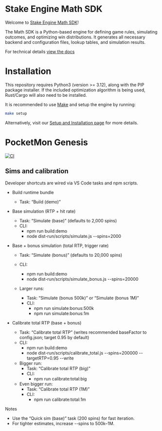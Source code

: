 # Stake Engine Math SDK

Welcome to [Stake Engine Math SDK](https://engine.stake.com/)!

The Math SDK is a Python-based engine for defining game rules, simulating outcomes, and optimizing win distributions. It generates all necessary backend and configuration files, lookup tables, and simulation results.
   

For technical details [view the docs](https://stakeengine.github.io/math-sdk/)


# Installation
 
This repository requires Python3 (version >= 3.12), along with the PIP package installer.
If the included optimization algorithm is being used, Rust/Cargo will also need to be installed.

It is recommended to use [Make](https://www.gnu.org/software/make/) and setup the engine by running:
```sh
make setup
```

Alternatively, visit our [Setup and Installation page](https://stakeengine.github.io/math-sdk/math_docs/general_overview/) for more details.

# PocketMon Genesis

[![CI](https://github.com/nikkieinthavong-del/math-sdk/actions/workflows/ci.yml/badge.svg)](https://github.com/nikkieinthavong-del/math-sdk/actions)

## Sims and calibration

Developer shortcuts are wired via VS Code tasks and npm scripts.

- Build runtime bundle
  - Task: “Build (demo)”

- Base simulation (RTP + hit rate)
  - Task: “Simulate (base)” (defaults to 2,000 spins)
  - CLI:
    - npm run build:demo
    - node dist-run/scripts/simulate.js --spins=2000

- Base + bonus simulation (total RTP, trigger rate)
  - Task: “Simulate (bonus)” (defaults to 20,000 spins)
  - CLI:
    - npm run build:demo
    - node dist-run/scripts/simulate_bonus.js --spins=20000

  - Larger runs:
    - Task: “Simulate (bonus 500k)” or “Simulate (bonus 1M)”
    - CLI:
      - npm run simulate:bonus:500k
      - npm run simulate:bonus:1m

- Calibrate total RTP (base + bonus)
  - Task: “Calibrate total RTP” (writes recommended baseFactor to config.json; target 0.95 by default)
  - CLI:
    - npm run build:demo
    - node dist-run/scripts/calibrate_total.js --spins=200000 --targetRTP=0.95 --write
  - Bigger run:
    - Task: “Calibrate total RTP (big)”
    - CLI:
      - npm run calibrate:total:big
  - Even bigger run:
    - Task: “Calibrate total RTP (1M)”
    - CLI:
      - npm run calibrate:total:1m

Notes

- Use the “Quick sim (base)” task (200 spins) for fast iteration.
- For tighter estimates, increase --spins to 500k–1M.

